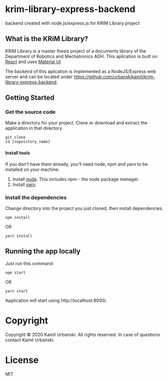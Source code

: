 # krim-library-express-backend
backend created with node.js/express.js for KRIM Library project

## What is the KRiM Library?
KRiM Library is a master thesis project of a documents library of the Department of Robotics and Mechatronics AGH. 
This aplication is built on [React](https://reactjs.org/) and uses [Material UI](https://material-ui.com/).

The backend of this aplication is implemented as a NodeJS/Express web server and can be located under https://github.com/urbanskikamil/krim-library-express-backend. 

## Getting Started

### Get the source code
Make a directory for your project.  Clone or download and extract the application in that directory.
```
git clone
cd [repository_name]
```

#### Install tools
If you don't have them already, you'll need node, npm and yarn to be installed on your machine.  

1. Install [node](https://nodejs.org/en/download/).  This includes npm - the node package manager.  
2. Install [yarn](https://yarnpkg.com/en/docs/install).

### Install the dependencies
Change directory into the project you just cloned, then install dependencies.
```
npm install
```
OR
```
yarn install
```

## Running the app locally
Just run this command:
```
npm start
```
OR
```
yarn start
```
Application will start using http://localhost:8000/.

# Copyright
Copyright &copy; 2020 Kamil Urbański. All rights reserved. In case of questions contact Kamil Urbański.

# License
MIT
